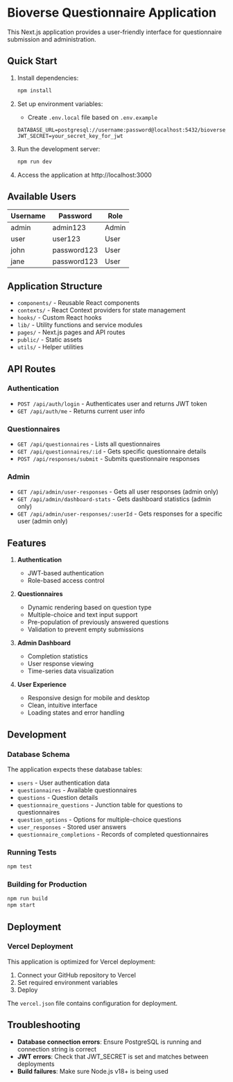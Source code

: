 # Bioverse Questionnaire Application

This Next.js application provides a user-friendly interface for questionnaire submission and administration.

## Quick Start

1. Install dependencies:
   ```bash
   npm install
   ```

2. Set up environment variables:
   - Create `.env.local` file based on `.env.example`
   ```
   DATABASE_URL=postgresql://username:password@localhost:5432/bioverse_questionnaire
   JWT_SECRET=your_secret_key_for_jwt
   ```

3. Run the development server:
   ```bash
   npm run dev
   ```

4. Access the application at http://localhost:3000

## Available Users

| Username | Password    | Role  |
|----------|-------------|-------|
| admin    | admin123    | Admin |
| user     | user123     | User  |
| john     | password123 | User  |
| jane     | password123 | User  |

## Application Structure

- `components/` - Reusable React components
- `contexts/` - React Context providers for state management
- `hooks/` - Custom React hooks
- `lib/` - Utility functions and service modules
- `pages/` - Next.js pages and API routes
- `public/` - Static assets
- `utils/` - Helper utilities

## API Routes

### Authentication
- `POST /api/auth/login` - Authenticates user and returns JWT token
- `GET /api/auth/me` - Returns current user info

### Questionnaires
- `GET /api/questionnaires` - Lists all questionnaires
- `GET /api/questionnaires/:id` - Gets specific questionnaire details
- `POST /api/responses/submit` - Submits questionnaire responses

### Admin
- `GET /api/admin/user-responses` - Gets all user responses (admin only)
- `GET /api/admin/dashboard-stats` - Gets dashboard statistics (admin only)
- `GET /api/admin/user-responses/:userId` - Gets responses for a specific user (admin only)

## Features

1. **Authentication**
   - JWT-based authentication
   - Role-based access control

2. **Questionnaires**
   - Dynamic rendering based on question type
   - Multiple-choice and text input support
   - Pre-population of previously answered questions
   - Validation to prevent empty submissions

3. **Admin Dashboard**
   - Completion statistics
   - User response viewing
   - Time-series data visualization

4. **User Experience**
   - Responsive design for mobile and desktop
   - Clean, intuitive interface
   - Loading states and error handling

## Development

### Database Schema

The application expects these database tables:

- `users` - User authentication data
- `questionnaires` - Available questionnaires
- `questions` - Question details
- `questionnaire_questions` - Junction table for questions to questionnaires
- `question_options` - Options for multiple-choice questions
- `user_responses` - Stored user answers
- `questionnaire_completions` - Records of completed questionnaires

### Running Tests

```bash
npm test
```

### Building for Production

```bash
npm run build
npm start
```

## Deployment

### Vercel Deployment

This application is optimized for Vercel deployment:

1. Connect your GitHub repository to Vercel
2. Set required environment variables
3. Deploy

The `vercel.json` file contains configuration for deployment.

## Troubleshooting

- **Database connection errors**: Ensure PostgreSQL is running and connection string is correct
- **JWT errors**: Check that JWT_SECRET is set and matches between deployments
- **Build failures**: Make sure Node.js v18+ is being used 